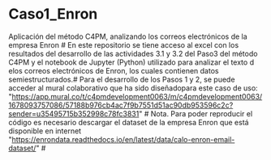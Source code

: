 # Caso1_Enron
Aplicación del método C4PM, analizando los correos electrónicos de la empresa Enron #
En este repositorio se tiene acceso al excel con los resultados del desarrollo de las actividades 3.1 y 3.2 del Paso3 del método C4PM y el notebook de Jupyter (Python) utilizado para analizar el texto d elos correos electrónicos de Enron, los cuales contienen datos semiestructurados.#
Para el desarrollo de los Pasos 1 y 2, se puede acceder al mural colaborativo que ha sido diseñadopara este caso de uso: "https://app.mural.co/t/c4pmdevelopment0063/m/c4pmdevelopment0063/1678093757086/57188b976cb4ac7f9b7551d51ac90db953596c2c?sender=u35495715b352998c78fc3831" #
Nota. Para poder reproducir el código es necesario descargar el dataset de la empresa Enron que está disponible en internet "https://enrondata.readthedocs.io/en/latest/data/calo-enron-email-dataset/" #

